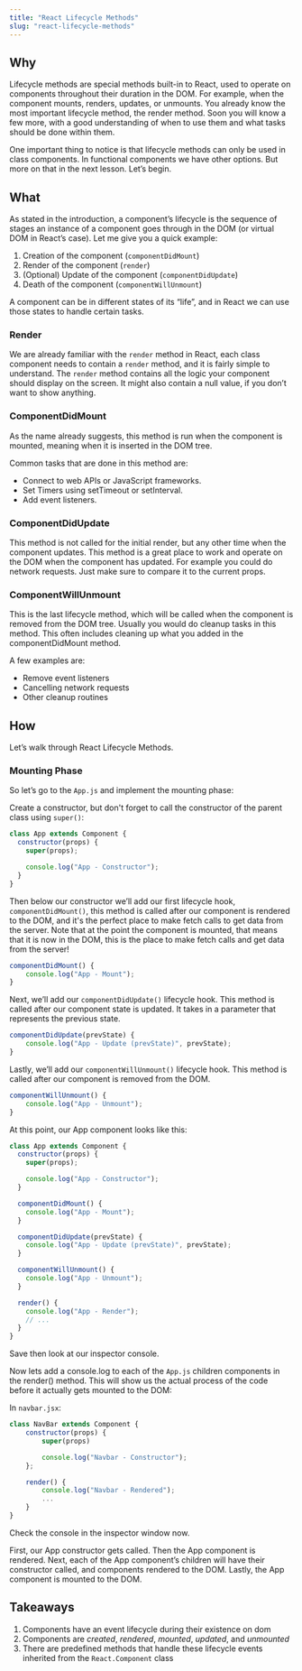 ```yaml
---
title: "React Lifecycle Methods"
slug: "react-lifecycle-methods"
---
```


<!--
Lecture Video

<video width="100%" height="auto" controls>
  <source src="https://vimeo.com/511324148/21dd654893" type="video/mp4" />
</video>

--- -->

## Why

Lifecycle methods are special methods built-in to React, used to operate on components throughout their duration in the DOM. For example, when the component mounts, renders, updates, or unmounts. You already know the most important lifecycle method, the render method. Soon you will know a few more, with a good understanding of when to use them and what tasks should be done within them.

One important thing to notice is that lifecycle methods can only be used in class components. In functional components we have other options. But more on that in the next lesson. Let’s begin.

## What

As stated in the introduction, a component’s lifecycle is the sequence of stages an instance of a component goes through in the DOM (or virtual DOM in React’s case). Let me give you a quick example:

1. Creation of the component (`componentDidMount`)
2. Render of the component (`render`)
3. (Optional) Update of the component (`componentDidUpdate`)
4. Death of the component (`componentWillUnmount`)

A component can be in different states of its “life”, and in React we can use those states to handle certain tasks.

### Render

We are already familiar with the `render` method in React, each class component needs to contain a `render` method, and it is fairly simple to understand. The `render` method contains all the logic your component should display on the screen. It might also contain a null value, if you don’t want to show anything.

### ComponentDidMount

As the name already suggests, this method is run when the component is mounted, meaning when it is inserted in the DOM tree.

Common tasks that are done in this method are:

- Connect to web APIs or JavaScript frameworks.
- Set Timers using setTimeout or setInterval.
- Add event listeners.

### ComponentDidUpdate

This method is not called for the initial render, but any other time when the component updates. This method is a great place to work and operate on the DOM when the component has updated. For example you could do network requests. Just make sure to compare it to the current props.

### ComponentWillUnmount

This is the last lifecycle method, which will be called when the component is removed from the DOM tree. Usually you would do cleanup tasks in this method. This often includes cleaning up what you added in the componentDidMount method.

A few examples are:

- Remove event listeners
- Cancelling network requests
- Other cleanup routines

## How

Let’s walk through React Lifecycle Methods.

### Mounting Phase

So let’s go to the `App.js` and implement the mounting phase:

Create a constructor, but don't forget to call the constructor of the parent class using `super()`:

```jsx
class App extends Component {
  constructor(props) {
    super(props);

    console.log("App - Constructor");
  }
}
```

Then below our constructor we’ll add our first lifecycle hook, `componentDidMount()`, this method is called after our component is rendered to the DOM, and it's the perfect place to make fetch calls to get data from the server. Note that at the point the component is mounted, that means that it is now in the DOM, this is the place to make fetch calls and get data from the server!

```jsx
componentDidMount() {
    console.log("App - Mount");
}
```

Next, we’ll add our `componentDidUpdate()` lifecycle hook. This method is called after our component state is updated. It takes in a parameter that represents the previous state.

```jsx
componentDidUpdate(prevState) {
    console.log("App - Update (prevState)", prevState);
}
```

Lastly, we’ll add our `componentWillUnmount()` lifecycle hook. This method is called after our component is removed from the DOM.

```jsx
componentWillUnmount() {
    console.log("App - Unmount");
}
```

At this point, our App component looks like this:

```jsx
class App extends Component {
  constructor(props) {
    super(props);

    console.log("App - Constructor");
  }

  componentDidMount() {
    console.log("App - Mount");
  }

  componentDidUpdate(prevState) {
    console.log("App - Update (prevState)", prevState);
  }

  componentWillUnmount() {
    console.log("App - Unmount");
  }

  render() {
    console.log("App - Render");
    // ...
  }
}
```

Save then look at our inspector console.

Now lets add a console.log to each of the `App.js` children components in the render() method. This will show us the actual process of the code before it actually gets mounted to the DOM:

In `navbar.jsx`:

```jsx
class NavBar extends Component {
    constructor(props) {
        super(props)

        console.log("Navbar - Constructor");
    };

    render() {
        console.log("Navbar - Rendered");
        ...
    }
}
```

Check the console in the inspector window now.

First, our App constructor gets called. Then the App component is rendered. Next, each of the App component’s children will have their constructor called, and components rendered to the DOM. Lastly, the App component is mounted to the DOM.

## Takeaways

1. Components have an event lifecycle during their existence on dom
2. Components are _created_, _rendered_, _mounted_, _updated_, and _unmounted_
3. There are predefined methods that handle these lifecycle events inherited from the `React.Component` class
